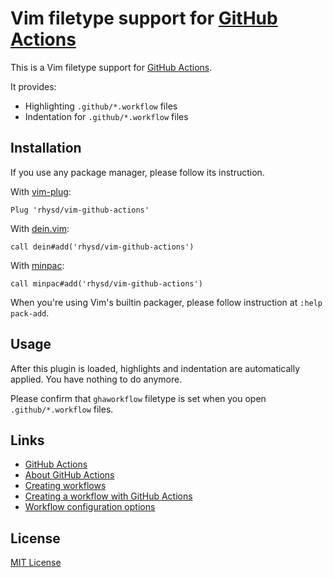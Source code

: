 Vim filetype support for [GitHub Actions][gha]
==============================================

This is a Vim filetype support for [GitHub Actions][gha].

It provides:
- Highlighting `.github/*.workflow` files
- Indentation for `.github/*.workflow` files


## Installation

If you use any package manager, please follow its instruction.

With [vim-plug](https://github.com/junegunn/vim-plug):

```vim
Plug 'rhysd/vim-github-actions'
```

With [dein.vim](https://github.com/Shougo/dein.vim):

```vim
call dein#add('rhysd/vim-github-actions')
```

With [minpac](https://github.com/k-takata/minpac):

```vim
call minpac#add('rhysd/vim-github-actions')
```

When you're using Vim's builtin packager, please follow instruction at `:help pack-add`.


## Usage

After this plugin is loaded, highlights and indentation are automatically applied. You have nothing
to do anymore.

Please confirm that `ghaworkflow` filetype is set when you open `.github/*.workflow` files.


## Links

- [GitHub Actions][gha]
- [About GitHub Actions](https://developer.github.com/actions/)
- [Creating workflows](https://developer.github.com/actions/creating-workflows/)
- [Creating a workflow with GitHub Actions](https://help.github.com/articles/creating-a-workflow-with-github-actions/)
- [Workflow configuration options](https://developer.github.com/actions/creating-workflows/workflow-configuration-options/)


## License

[MIT License](License.txt)

[gha]: https://github.com/features/actions
